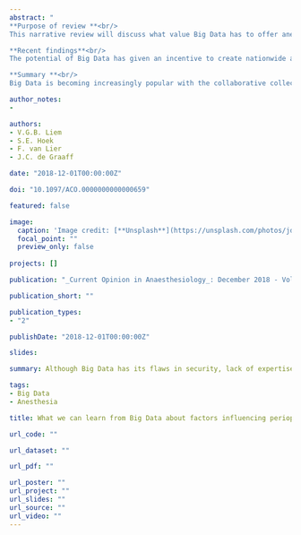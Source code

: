 ```yaml
---
abstract: "
**Purpose of review **<br/>
This narrative review will discuss what value Big Data has to offer anesthesiology and aims to highlight recently published articles of large databases exploring factors influencing perioperative outcome. Additionally, the future perspectives of Big Data and its major pitfalls will be discussed.<br/>

**Recent findings**<br/>
The potential of Big Data has given an incentive to create nationwide and anesthesia-initiated registries like the MPOG and NACOR. These large databases have contributed in elucidating some of the rare perioperative complications, such as declined cognition after exposure to general anesthesia and epidural hematomas in parturients. Additionally, they are useful in finding patterns such as similar outcome in subtypes of beta-blockers and lower incidence of pneumonia in preoperative influenza vaccinations in the elderly.<br/>

**Summary **<br/>
Big Data is becoming increasingly popular with the collaborative collection of registries offering anesthesia a way to explore rare perioperative complications and outcome to encourage further hypotheses testing. Although Big Data has its flaws in security, lack of expertise and methodological concerns, the future potential of analytics combined with genomics, machine learning and real-time decision support looks promising.<br/>"

author_notes:
- 

authors:
- V.G.B. Liem
- S.E. Hoek
- F. van Lier
- J.C. de Graaff

date: "2018-12-01T00:00:00Z"

doi: "10.1097/ACO.0000000000000659"

featured: false

image:
  caption: 'Image credit: [**Unsplash**](https://unsplash.com/photos/jdD8gXaTZsc)'
  focal_point: ""
  preview_only: false
  
projects: []

publication: "_Current Opinion in Anaesthesiology_: December 2018 - Volume 31 - Issue 6 - p 723-731"

publication_short: ""

publication_types:
- "2"

publishDate: "2018-12-01T00:00:00Z"

slides: 

summary: Although Big Data has its flaws in security, lack of expertise and methodological concerns, the future potential of analytics combined with genomics, machine learning and real-time decision support looks promising.

tags:
- Big Data
- Anesthesia

title: What we can learn from Big Data about factors influencing perioperative outcome

url_code: ""

url_dataset: ""

url_pdf: ""

url_poster: ""
url_project: ""
url_slides: ""
url_source: ""
url_video: ""
---
```


